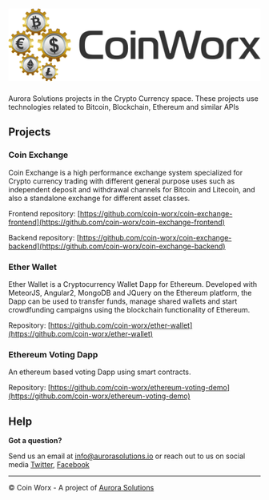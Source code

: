 # ![](coin-worx-logo.png)
Aurora Solutions projects in the Crypto Currency space. These projects use technologies related to Bitcoin, Blockchain, Ethereum and similar APIs

## Projects

### Coin Exchange
Coin Exchange is a high performance exchange system specialized for Crypto currency trading with different general purpose uses such as independent deposit and withdrawal channels for Bitcoin and Litecoin, and also a standalone exchange for different asset classes.

Frontend repository: [https://github.com/coin-worx/coin-exchange-frontend](https://github.com/coin-worx/coin-exchange-frontend)

Backend repository: [https://github.com/coin-worx/coin-exchange-backend](https://github.com/coin-worx/coin-exchange-backend)

### Ether Wallet
Ether Wallet is a Cryptocurrency Wallet Dapp for Ethereum. Developed with MeteorJS, Angular2, MongoDB and JQuery on the Ethereum platform, the Dapp can be used to transfer funds, manage shared wallets and start crowdfunding campaigns using the blockchain functionality of Ethereum.

Repository: [https://github.com/coin-worx/ether-wallet](https://github.com/coin-worx/ether-wallet)

### Ethereum Voting Dapp
An ethereum based voting Dapp using smart contracts.

Repository: [https://github.com/coin-worx/ethereum-voting-demo](https://github.com/coin-worx/ethereum-voting-demo)

## Help

**Got a question?** 

Send us an email at [info@aurorasolutions.io](mailto:info@aurorasolutions.io) or reach out to us on social media [Twitter](https://twitter.com/aurora__sol?lang=en), [Facebook](https://www.facebook.com/AuroraSolutions/)

---
© Coin Worx - A project of [Aurora Solutions](https://aurorasolutions.io/)
